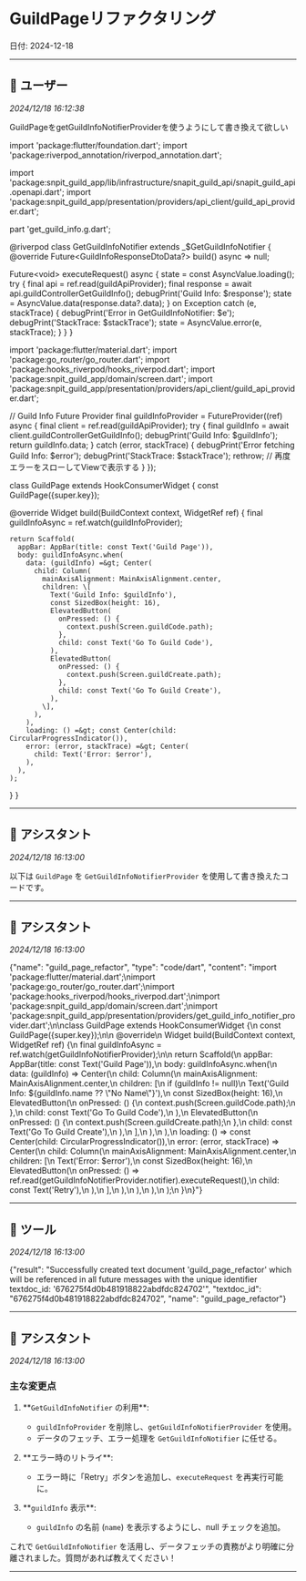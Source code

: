 # GuildPageリファクタリング

日付: 2024-12-18

---

## 👤 ユーザー
*2024/12/18 16:12:38*

GuildPageをgetGuildInfoNotifierProviderを使うようにして書き換えて欲しい

import 'package:flutter/foundation.dart';
import 'package:riverpod\_annotation/riverpod\_annotation.dart';

import 'package:snpit\_guild\_app/lib/infrastructure/snapit\_guild\_api/snapit\_guild\_api.openapi.dart';
import 'package:snpit\_guild\_app/presentation/providers/api\_client/guild\_api\_provider.dart';

part 'get\_guild\_info.g.dart';

@riverpod
class GetGuildInfoNotifier extends \_$GetGuildInfoNotifier {
  @override
  Future&lt;GuildInfoResponseDtoData?&gt; build() async =&gt; null;

  Future&lt;void&gt; executeRequest() async {
    state = const AsyncValue.loading();
    try {
      final api = ref.read(guildApiProvider);
      final response = await api.guildControllerGetGuildInfo();
      debugPrint('Guild Info: $response');
      state = AsyncValue.data(response.data?.data);
    } on Exception catch (e, stackTrace) {
      debugPrint('Error in GetGuildInfoNotifier: $e');
      debugPrint('StackTrace: $stackTrace');
      state = AsyncValue.error(e, stackTrace);
    }
  }
}

import 'package:flutter/material.dart';
import 'package:go\_router/go\_router.dart';
import 'package:hooks\_riverpod/hooks\_riverpod.dart';
import 'package:snpit\_guild\_app/domain/screen.dart';
import 'package:snpit\_guild\_app/presentation/providers/api\_client/guild\_api\_provider.dart';

// Guild Info Future Provider
final guildInfoProvider = FutureProvider((ref) async {
  final client = ref.read(guildApiProvider);
  try {
    final guildInfo = await client.guildControllerGetGuildInfo();
    debugPrint('Guild Info: $guildInfo');
    return guildInfo.data;
  } catch (error, stackTrace) {
    debugPrint('Error fetching Guild Info: $error');
    debugPrint('StackTrace: $stackTrace');
    rethrow; // 再度エラーをスローしてViewで表示する
  }
});

class GuildPage extends HookConsumerWidget {
  const GuildPage({super.key});

  @override
  Widget build(BuildContext context, WidgetRef ref) {
    final guildInfoAsync = ref.watch(guildInfoProvider);

    return Scaffold(
      appBar: AppBar(title: const Text('Guild Page')),
      body: guildInfoAsync.when(
        data: (guildInfo) =&gt; Center(
          child: Column(
            mainAxisAlignment: MainAxisAlignment.center,
            children: \[
              Text('Guild Info: $guildInfo'),
              const SizedBox(height: 16),
              ElevatedButton(
                onPressed: () {
                  context.push(Screen.guildCode.path);
                },
                child: const Text('Go To Guild Code'),
              ),
              ElevatedButton(
                onPressed: () {
                  context.push(Screen.guildCreate.path);
                },
                child: const Text('Go To Guild Create'),
              ),
            \],
          ),
        ),
        loading: () =&gt; const Center(child: CircularProgressIndicator()),
        error: (error, stackTrace) =&gt; Center(
          child: Text('Error: $error'),
        ),
      ),
    );
  }
}

---

## 🤖 アシスタント
*2024/12/18 16:13:00*

以下は `GuildPage` を `GetGuildInfoNotifierProvider` を使用して書き換えたコードです。

---

## 🤖 アシスタント
*2024/12/18 16:13:00*

{"name": "guild\_page\_refactor", "type": "code/dart", "content": "import 'package:flutter/material.dart';\\nimport 'package:go\_router/go\_router.dart';\\nimport 'package:hooks\_riverpod/hooks\_riverpod.dart';\\nimport 'package:snpit\_guild\_app/domain/screen.dart';\\nimport 'package:snpit\_guild\_app/presentation/providers/get\_guild\_info\_notifier\_provider.dart';\\n\\nclass GuildPage extends HookConsumerWidget {\\n  const GuildPage({super.key});\\n\\n  @override\\n  Widget build(BuildContext context, WidgetRef ref) {\\n    final guildInfoAsync = ref.watch(getGuildInfoNotifierProvider);\\n\\n    return Scaffold(\\n      appBar: AppBar(title: const Text('Guild Page')),\\n      body: guildInfoAsync.when(\\n        data: (guildInfo) =&gt; Center(\\n          child: Column(\\n            mainAxisAlignment: MainAxisAlignment.center,\\n            children: \[\\n              if (guildInfo != null)\\n                Text('Guild Info: ${guildInfo.name ?? \\"No Name\\"}'),\\n              const SizedBox(height: 16),\\n              ElevatedButton(\\n                onPressed: () {\\n                  context.push(Screen.guildCode.path);\\n                },\\n                child: const Text('Go To Guild Code'),\\n              ),\\n              ElevatedButton(\\n                onPressed: () {\\n                  context.push(Screen.guildCreate.path);\\n                },\\n                child: const Text('Go To Guild Create'),\\n              ),\\n            \],\\n          ),\\n        ),\\n        loading: () =&gt; const Center(child: CircularProgressIndicator()),\\n        error: (error, stackTrace) =&gt; Center(\\n          child: Column(\\n            mainAxisAlignment: MainAxisAlignment.center,\\n            children: \[\\n              Text('Error: $error'),\\n              const SizedBox(height: 16),\\n              ElevatedButton(\\n                onPressed: () =&gt; ref.read(getGuildInfoNotifierProvider.notifier).executeRequest(),\\n                child: const Text('Retry'),\\n              ),\\n            \],\\n          ),\\n        ),\\n      ),\\n    );\\n  }\\n}"}

---

## 🔧 ツール
*2024/12/18 16:13:00*

{"result": "Successfully created text document 'guild\_page\_refactor' which will be referenced in all future messages with the unique identifier textdoc\_id: '676275f4d0b481918822abdfdc824702'", "textdoc\_id": "676275f4d0b481918822abdfdc824702", "name": "guild\_page\_refactor"}

---

## 🤖 アシスタント
*2024/12/18 16:13:00*

### 主な変更点
1. \*\*`GetGuildInfoNotifier` の利用\*\*:
   - `guildInfoProvider` を削除し、`getGuildInfoNotifierProvider` を使用。
   - データのフェッチ、エラー処理を `GetGuildInfoNotifier` に任せる。

2. \*\*エラー時のリトライ\*\*:
   - エラー時に「Retry」ボタンを追加し、`executeRequest` を再実行可能に。

3. \*\*`guildInfo` 表示\*\*:
   - `guildInfo` の名前 (`name`) を表示するようにし、null チェックを追加。

これで `GetGuildInfoNotifier` を活用し、データフェッチの責務がより明確に分離されました。質問があれば教えてください！

---
